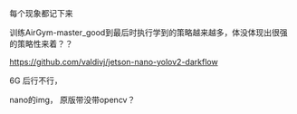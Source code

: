每个现象都记下来


训练AirGym-master_good到最后时执行学到的策略越来越多，体没体现出很强的策略性来着？？



https://github.com/valdivj/jetson-nano-yolov2-darkflow

6G 后行不行，

nano的img， 原版带没带opencv？

